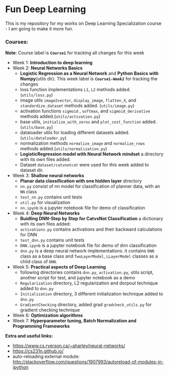 # Fun Deep Learning
This is my repository for my works on Deep Learning Specialization course - I am going to make it more fun.

### Courses: 

**Note**: Course label is **`Course1`** for tracking all changes for this week 

* Week 1: **Introduction to deep learning**
* Week 2: **Neural Networks Basics**
     * **Logistic Regression as a Neural Network** and **Python Basics with Numpy**(utils dir). This week label is **`Course1-Week2`** for tracking the changes
     * loss function implementations `L1`, `L2` methods added. (`utils/loss.py`)
     * image utils `image2vector`, `display_image`, `flatten_X`, and `standardize_dataset` methods added. (`utils/image.py`)
     * activation functions `sigmoid` , `softmax`, and `sigmoid_derivative` methods added.(`utils/activation.py`)
     * base utils, `initialize_with_zeros` and `plot_cost_function` added. (`utils/base.py`)
     * dataloader utils for loading different datasets added.(`utils/dataloader.py`)
     * normalization methods `normalize_image` and `normalize_rows` methods added.(`utils/normalization.py`)
     * **LogisticRegression model with Neural Network mindset** a directory with its own files added.
     * Dataset `dataset/catvnotcat` were used for this week added to dataset dir.
* Week 3: **Shallow neural networks**
     * **Planar data classification with one hidden layer** directory
     * `nn.py` consist of nn model for classification of planner data, with an `NN` class
     * `test_nn.py` contains unit tests
     * `util.py` for visualization
     * `nn.ipynb` is a jupyter notebook file for demo of classification
* Week 4: **Deep Neural Networks**
     * **Buidling DNN-Step by Step for CatvsNot Classification** a dictionary with its own files added:
     * `activations.py` contains activations and their backward calculations for DNN
     * `test_dnn.py` contains unit tests
     * `DNN.ipynb` is a jupyter notebook file for demo of dnn classification
     * `dnn.py` is a deep neural network implementations. it contains `DNN` class as a base class and `TwoLayerModel`, `LLayerModel` classes as a child class of `DNN`.
* Week 5: **Practical aspects of Deep Learning**
     * following directories contains `dnn.py`, `activation.py`, utils script, another script for test, and jupyter notebook as a demo
     * `Regularization` directory, L2 regularization and dorpout technique added to `dnn.py`
     * `Initialization` directory, 3 different initialization technique added to `dnn.py`
     * `GradientChecking` directory, added grad `gradcheck_utils.py` for gradient checking technique
* Week 6: **Optimization algorithms**
* Week 7: **Hyperparameter tuning, Batch Normalization and Programming Frameworks**


**Extra and useful links:**
* https://www.cs.ryerson.ca/~aharley/neural-networks/
* https://cs231n.github.io/
* auto-reloading external module: http://stackoverflow.com/questions/1907993/autoreload-of-modules-in-ipython





   